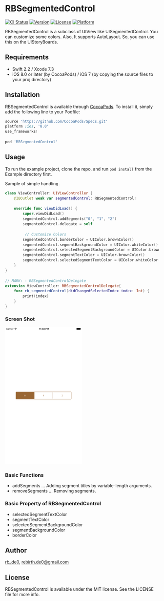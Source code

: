 # RBSegmentedControl

[![CI Status](http://img.shields.io/travis/taji-taji/TJExtensions.svg?style=flat)](https://travis-ci.org/rb-de0/RBSegmentedControl)
[![Version](https://img.shields.io/cocoapods/v/RBSegmentedControl.svg?style=flat)](http://cocoapods.org/pods/RBSegmentedControl)
[![License](https://img.shields.io/cocoapods/l/RBSegmentedControl.svg?style=flat)](http://cocoapods.org/pods/RBSegmentedControl)
[![Platform](https://img.shields.io/cocoapods/p/RBSegmentedControl.svg?style=flat)](http://cocoapods.org/pods/RBSegmentedControl)


RBSegmentedControl is a subclass of UIView like UISegmentedControl. You can customize some colors. Also, It supports AutoLayout. So, you can use this on the UIStoryBoards.

## Requirements

- Swift 2.2 / Xcode 7.3
- iOS 8.0 or later (by CocoaPods) / iOS 7 (by copying the source files to your proj directory)

## Installation

RBSegmentedControl is available through [CocoaPods](http://cocoapods.org). To install
it, simply add the following line to your Podfile:

```ruby
source 'https://github.com/CocoaPods/Specs.git'
platform :ios, '8.0'
use_frameworks!

pod 'RBSegmentedControl'
```

## Usage

To run the example project, clone the repo, and run `pod install` from the Example directory first.

Sample of simple handling.

```swift
class ViewController: UIViewController {
    @IBOutlet weak var segmentedControl: RBSegmentedControl!
    
    override func viewDidLoad() {
        super.viewDidLoad()
        segmentedControl.addSegments("0", "1", "2")
        segmentedControl.delegate = self
        
         // Customize Colors
        segmentedControl.borderColor = UIColor.brownColor()
        segmentedControl.segmentBackgroundColor = UIColor.whiteColor()
        segmentedControl.selectedSegmentBackgroundColor = UIColor.brownColor()
        segmentedControl.segmentTextColor = UIColor.brownColor()
        segmentedControl.selectedSegmentTextColor = UIColor.whiteColor()
    }
}

// MARK: - RBSegmentedControlDelegate
extension ViewController: RBSegmentedControlDelegate{
    func rb_segmentedControl(didChangedSelectedIndex index: Int) {
        print(index)
    }
}
```

### Screen Shot
<img src="RBSegmentedControl_ss.png" width=50%></img>

### Basic Functions

- addSegments ... Adding segment titles by variable-length arguments.
- removeSegments ... Removing segments.

### Basic Property of RBSegmentedControl

- selectedSegmentTextColor
- segmentTextColor
- selectedSegmentBackgroundColor
- segmentBackgroundColor
- borderColor

## Author

[rb_de0](https://twitter.com/rb_de0), rebirth.de0@gmail.com

## License

RBSegmentedControl is available under the MIT license. See the LICENSE file for more info.
